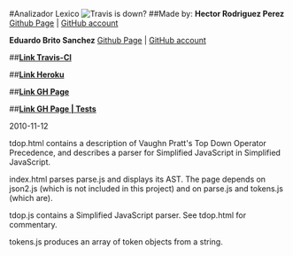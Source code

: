 #Analizador Lexico ![Travis is down?](https://travis-ci.org/eduardobritosan/TDOP.svg?branch=gh-pages)
##Made by:
**Hector Rodriguez Perez** [Github Page](http://hecrp.github.io) | [GitHub account](http://www.github.com/hecrp)

**Eduardo Brito Sanchez** [Github Page](http://eduardobritosan.github.io) | [GitHub account](http://www.github.com/eduardobritosan)

##**[Link Travis-CI](https://travis-ci.org/eduardobritosan/TDOP)**

##**[Link Heroku](https://tdopv2.herokuapp.com/)**

##**[Link GH Page](http://eduardobritosan.github.io/TDOP/)**

##**[Link GH Page | Tests](http://eduardobritosan.github.io/TDOP/tests/tests.html)**

2010-11-12

tdop.html contains a description of Vaughn Pratt's Top Down Operator Precedence,
and describes a parser for Simplified JavaScript in Simplified JavaScript.

index.html parses parse.js and displays its AST. The page depends on json2.js
(which is not included in this project) and on parse.js and tokens.js (which
are).

tdop.js contains a Simplified JavaScript parser. See tdop.html for commentary.

tokens.js produces an array of token objects from a string.
